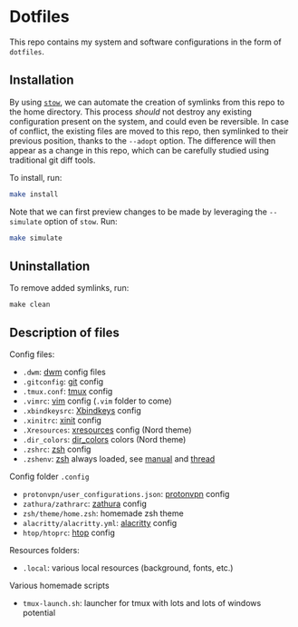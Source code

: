 # Dotfiles

This repo contains my system and software configurations in the form of `dotfiles`.

## Installation
By using [`stow`](https://www.gnu.org/software/stow/), we can automate the creation of symlinks from this repo to the home directory. This process _should_ not destroy any existing configuration present on the system, and could even be reversible. In case of conflict, the existing files are moved to this repo, then symlinked to their previous position, thanks to the `--adopt` option. The difference will then appear as a change in this repo, which can be carefully studied using traditional git diff tools.

To install, run:
```bash
make install
```

Note that we can first preview changes to be made by leveraging the `--simulate` option of `stow`. Run:
```bash
make simulate
```

## Uninstallation
To remove added symlinks, run:
```
make clean
```

## Description of files
Config files:
- `.dwm`: [dwm](https://dwm.suckless.org/) config files
- `.gitconfig`: [git](https://git-scm.com/) config
- `.tmux.conf`: [tmux](https://github.com/tmux/tmux) config
- `.vimrc`: [vim](https://www.vim.org/) config (`.vim` folder to come)
- `.xbindkeysrc`: [Xbindkeys](https://wiki.archlinux.org/title/Xbindkeys) config
- `.xinitrc`: [xinit](https://www.x.org/archive/X11R6.8.2/doc/xinit.1.html) config
- `.Xresources`: [xresources](https://wiki.archlinux.org/title/X_resources) config (Nord theme)
- `.dir_colors`: [dir_colors](https://man.archlinux.org/man/dircolors.1.html) colors (Nord theme)
- `.zshrc`: [zsh](https://www.zsh.org/) config
- `.zshenv`: [zsh](https://www.zsh.org/) always loaded, see [manual](https://zsh.sourceforge.io/Intro/intro_3.html) and [thread](https://unix.stackexchange.com/questions/71253/what-should-shouldnt-go-in-zshenv-zshrc-zlogin-zprofile-zlogout#71258)

Config folder `.config`
- `protonvpn/user_configurations.json`: [protonvpn](https://protonvpn.com/) config
- `zathura/zathrarc`: [zathura](https://github.com/pwmt/zathura) config
- `zsh/theme/home.zsh`: homemade zsh theme
- `alacritty/alacritty.yml`: [alacritty](https://github.com/alacritty/alacritty) config
- `htop/htoprc`: [htop](https://htop.dev/) config

Resources folders:
- `.local`: various local resources (background, fonts, etc.)

Various homemade scripts
- `tmux-launch.sh`: launcher for tmux with lots and lots of windows potential

